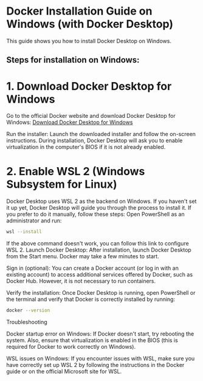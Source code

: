 #  Docker Installation Guide on Windows (with Docker Desktop)
This guide shows you how to install Docker Desktop on Windows.

## Steps for installation on Windows:

# 1. Download Docker Desktop for Windows

Go to the official Docker website and download Docker Desktop for Windows:
[Download Docker Desktop for Windows](https://docs.docker.com/desktop/install/windows-install/)

Run the installer: Launch the downloaded installer and follow the on-screen instructions. During installation, Docker Desktop will ask you to enable virtualization in the computer's BIOS if it is not already enabled.

# 2. Enable WSL 2 (Windows Subsystem for Linux)

Docker Desktop uses WSL 2 as the backend on Windows. If you haven't set it up yet, Docker Desktop will guide you through the process to install it. If you prefer to do it manually, follow these steps:
Open PowerShell as an administrator and run:

```bash
wsl --install
 ```

If the above command doesn't work, you can follow this link to configure WSL 2.
Launch Docker Desktop: After installation, launch Docker Desktop from the Start menu. Docker may take a few minutes to start.

Sign in (optional): You can create a Docker account (or log in with an existing account) to access additional services offered by Docker, such as Docker Hub. However, it is not necessary to run containers.

Verify the installation: Once Docker Desktop is running, open PowerShell or the terminal and verify that Docker is correctly installed by running:

```bash
docker --version
```

Troubleshooting

Docker startup error on Windows: If Docker doesn't start, try rebooting the system. Also, ensure that virtualization is enabled in the BIOS (this is required for Docker to work correctly on Windows).

WSL issues on Windows: If you encounter issues with WSL, make sure you have correctly set up WSL 2 by following the instructions in the Docker guide or on the official Microsoft site for WSL.